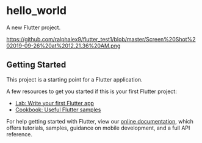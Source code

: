 # hello_world

A new Flutter project.

https://github.com/ralphalex9/flutter_test1/blob/master/Screen%20Shot%202019-09-26%20at%2012.21.36%20AM.png

## Getting Started

This project is a starting point for a Flutter application.

A few resources to get you started if this is your first Flutter project:

- [Lab: Write your first Flutter app](https://flutter.dev/docs/get-started/codelab)
- [Cookbook: Useful Flutter samples](https://flutter.dev/docs/cookbook)

For help getting started with Flutter, view our
[online documentation](https://flutter.dev/docs), which offers tutorials,
samples, guidance on mobile development, and a full API reference.
